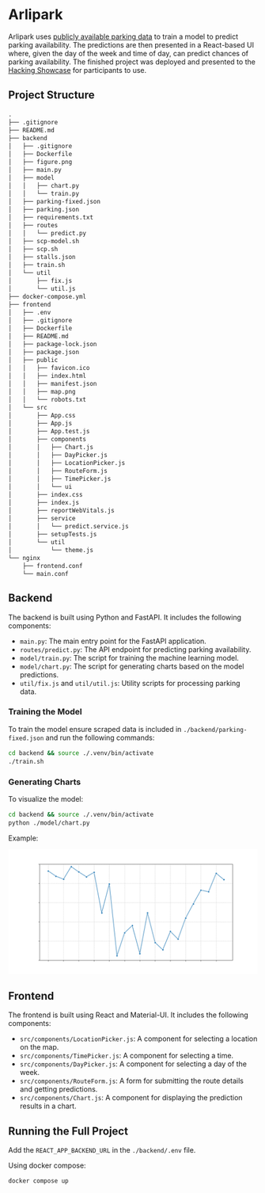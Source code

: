 # Arlipark

Arlipark uses [publicly available parking data](https://api.exactpark.com/arlington) to train a model to predict parking availability. The predictions are then presented in a React-based UI where, given the day of the week and time of day, can predict chances of parking availability. The finished project was deployed and presented to the [Hacking Showcase](https://www.arlingtonva.us/Government/Programs/Transportation/Events/Code-the-Curb-A-Parking-Data-Hacking-Showcase) for participants to use.

## Project Structure

```
.
├── .gitignore
├── README.md
├── backend
│   ├── .gitignore
│   ├── Dockerfile
│   ├── figure.png
│   ├── main.py
│   ├── model
│   │   ├── chart.py
│   │   └── train.py
│   ├── parking-fixed.json
│   ├── parking.json
│   ├── requirements.txt
│   ├── routes
│   │   └── predict.py
│   ├── scp-model.sh
│   ├── scp.sh
│   ├── stalls.json
│   ├── train.sh
│   └── util
│       ├── fix.js
│       └── util.js
├── docker-compose.yml
├── frontend
│   ├── .env
│   ├── .gitignore
│   ├── Dockerfile
│   ├── README.md
│   ├── package-lock.json
│   ├── package.json
│   ├── public
│   │   ├── favicon.ico
│   │   ├── index.html
│   │   ├── manifest.json
│   │   ├── map.png
│   │   └── robots.txt
│   └── src
│       ├── App.css
│       ├── App.js
│       ├── App.test.js
│       ├── components
│       │   ├── Chart.js
│       │   ├── DayPicker.js
│       │   ├── LocationPicker.js
│       │   ├── RouteForm.js
│       │   ├── TimePicker.js
│       │   └── ui
│       ├── index.css
│       ├── index.js
│       ├── reportWebVitals.js
│       ├── service
│       │   └── predict.service.js
│       ├── setupTests.js
│       └── util
│           └── theme.js
└── nginx
    ├── frontend.conf
    └── main.conf
```

## Backend

The backend is built using Python and FastAPI. It includes the following components:

- `main.py`: The main entry point for the FastAPI application.
- `routes/predict.py`: The API endpoint for predicting parking availability.
- `model/train.py`: The script for training the machine learning model.
- `model/chart.py`: The script for generating charts based on the model predictions.
- `util/fix.js` and `util/util.js`: Utility scripts for processing parking data.

### Training the Model

To train the model ensure scraped data is included in `./backend/parking-fixed.json` and run the following commands:

```sh
cd backend && source ./.venv/bin/activate
./train.sh
```

### Generating Charts

To visualize the model:

```sh
cd backend && source ./.venv/bin/activate
python ./model/chart.py
```

Example:

![figure.png](./docs/figure.png)

## Frontend
The frontend is built using React and Material-UI. It includes the following components:

- `src/components/LocationPicker.js`: A component for selecting a location on the map.
- `src/components/TimePicker.js`: A component for selecting a time.
- `src/components/DayPicker.js`: A component for selecting a day of the week.
- `src/components/RouteForm.js`: A form for submitting the route details and getting predictions.
- `src/components/Chart.js`: A component for displaying the prediction results in a chart.

## Running the Full Project

Add the `REACT_APP_BACKEND_URL` in the `./backend/.env` file.

Using docker compose:

```sh
docker compose up
```
